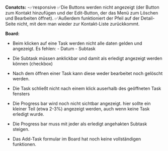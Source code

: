 
**Conatcts:** 
    -✅responsive 
        ✅Die Buttons werden nicht angezeigt (der Button zum Kontakt hinzufügen und der Edit-Button, der das Menü zum Löschen und Bearbeiten öffnet). 
        ✅Außerdem funktioniert der Pfeil auf der Detail-Seite nicht, mit dem man wieder zur Kontakt-Liste zurückkommt.

**Board:** 

- Beim klicken auf eine Task werden nicht alle daten gelden und angezeigt.
    Es fehlen:  - Datum
                - Subtask

- Die Subtask müssen anklickbar und damit als erledigt angezeigt werden können (checkbox)
- Nach dem öffnen einer Task kann diese weder bearbeitet noch gelöscht werden.
- Die Task schließt nicht nach einem klick auserhalb des geöffneten Task fensters


 - Die Progress bar wird noch nicht sichtbar angezeigt. hier sollte ein kleiner Teil (etwa 2-3%) angezeigt werden, auch wenn keine Task erledigt wurde.

 - Die Progress bar muss mit jeder als erledigt angehakten Subtask steigen.

 - Das Add-Task formular im Board hat noch keine vollständigen funktionen. 